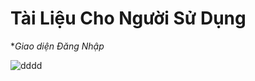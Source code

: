 # Tài Liệu Cho Người Sử Dụng 
**Giao diện Đăng Nhập*

![dddd](https://user-images.githubusercontent.com/27818800/28241512-229d0f6e-69c0-11e7-87bb-05b8e7c5d0cc.png)
